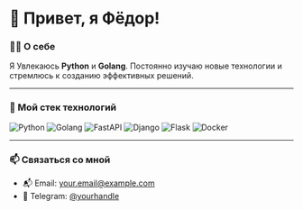# 👋 Привет, я Фёдор!

### 🧑‍💻 О себе
Я Увлекаюсь **Python** и **Golang**. Постоянно изучаю новые технологии и стремлюсь к созданию эффективных решений.

---

### 🔧 Мой стек технологий

![Python](https://img.shields.io/badge/-Python-3776AB?logo=python&logoColor=white&style=flat-square)
![Golang](https://img.shields.io/badge/-Golang-00ADD8?logo=go&logoColor=white&style=flat-square)
![FastAPI](https://img.shields.io/badge/-FastAPI-009688?logo=fastapi&logoColor=white&style=flat-square)
![Django](https://img.shields.io/badge/-Django-092E20?logo=django&logoColor=white&style=flat-square)
![Flask](https://img.shields.io/badge/-Flask-000000?logo=flask&logoColor=white&style=flat-square)
![Docker](https://img.shields.io/badge/-Docker-2496ED?logo=docker&logoColor=white&style=flat-square)


---

### 📫 Связаться со мной

- 📬 Email: [your.email@example.com](mailto:your.email@example.com)
- 💬 Telegram: [@yourhandle](https://t.me/yourhandle)
